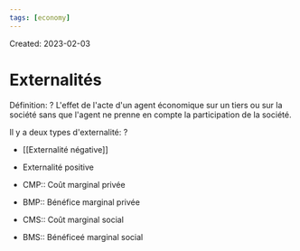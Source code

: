 ```yaml
---
tags: [economy] 
---
```

Created: 2023-02-03

# Externalités
Définition:
?
L'effet de l'acte d'un agent économique sur un tiers ou sur la société sans que l'agent ne prenne en compte la participation de la société.

Il y a deux types d'externalité:
?
- [[Externalité négative]]
- Externalité positive

- CMP:: Coût marginal privée
- BMP:: Bénéfice marginal privée
- CMS:: Coût marginal social
- BMS:: Bénéficeé marginal social